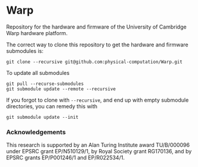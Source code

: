 Warp
====
Repository for the hardware and firmware of the University of Cambridge Warp hardware platform.

The correct way to clone this repository to get the hardware and firmware submodules is:

	git clone --recursive git@github.com:physical-computation/Warp.git

To update all submodules

	git pull --recurse-submodules
	git submodule update --remote --recursive

If you forgot to clone with `--recursive`, and end up with empty submodule directories, you can remedy this with

	git submodule update --init

### Acknowledgements
This research is supported by an Alan Turing Institute award TU/B/000096 under EPSRC grant EP/N510129/1, by Royal Society grant RG170136, and by EPSRC grants EP/P001246/1 and EP/R022534/1.

